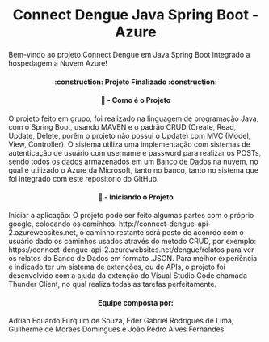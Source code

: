 <h1 align="center"> Connect Dengue Java Spring Boot - Azure </h1>

Bem-vindo ao projeto Connect Dengue em Java Spring Boot integrado a hospedagem a Nuvem Azure! 

<h4 align="center"> 
    :construction:  Projeto Finalizado  :construction:
</h4>

<h4 align="center"> 
    📁 - Como é o Projeto
</h4>
O projeto feito em grupo, foi realizado na linguagem de programação Java, com o Spring Boot, usando MAVEN e o padrão CRUD (Create, Read, Update, Delete, porêm o projeto não possui o Update) com MVC (Model, View, Controller). O sistema utiliza uma implementação com sistemas de autenticação de usuário com username e password para realizar os POSTs, sendo todos os dados armazenados em um Banco de Dados na nuvem, no qual é utilizado o Azure da Microsoft, tanto no banco, tanto no sistema que foi integrado com este repositorio do GitHub.

<h4 align="center"> 
    📁 - Iniciando o Projeto
</h4>
Iniciar a aplicação: O projeto pode ser feito algumas partes com o próprio google, colocando os caminhos: http://connect-dengue-api-2.azurewebsites.net, o caminho restante será posto de aconrdo com o usuário dado os caminhos usados através do método CRUD, por exemplo: https://connect-dengue-api-2.azurewebsites.net/dengue/relatos para ver os relatos do Banco de Dados em formato .JSON. Para melhor experiência é indicado ter um sistema de extenções, ou de APIs, o projeto foi desenvolvido com a ajuda da extenção do Visual Studio Code chamada Thunder Client, no qual realiza todas as tarefas perfeitamente. 

<h4 align="center"> 
    Equipe composta por:
</h4>
Adrian Eduardo Furquim de Souza, Eder Gabriel Rodrigues de Lima, Guilherme de Moraes Domingues e João Pedro Alves Fernandes
